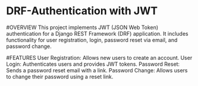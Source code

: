 

# DRF-Authentication with JWT


#OVERVIEW
This project implements JWT (JSON Web Token) authentication for a Django REST Framework (DRF) application. It includes functionality for user registration, login, password reset via email, and password change.


#FEATURES
User Registration: Allows new users to create an account.
User Login: Authenticates users and provides JWT tokens.
Password Reset: Sends a password reset email with a link.
Password Change: Allows users to change their password using a reset link.
